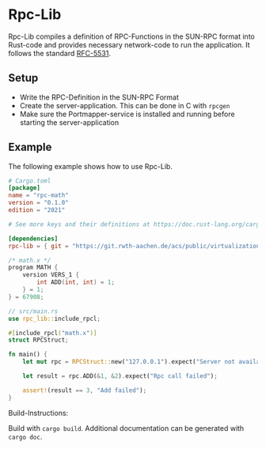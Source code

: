 # Rpc-Lib

Rpc-Lib compiles a definition of RPC-Functions in the SUN-RPC format into Rust-code and provides necessary network-code to run the application. It follows the standard [RFC-5531](https://datatracker.ietf.org/doc/html/rfc5531).

## Setup

* Write the RPC-Definition in the SUN-RPC Format
* Create the server-application. This can be done in C with `rpcgen`
* Make sure the Portmapper-service is installed and running before starting the server-application

## Example

The following example shows how to use Rpc-Lib.

```toml
# Cargo.toml
[package]
name = "rpc-math"
version = "0.1.0"
edition = "2021"

# See more keys and their definitions at https://doc.rust-lang.org/cargo/reference/manifest.html

[dependencies]
rpc-lib = { git = "https://git.rwth-aachen.de/acs/public/virtualization/rpc-lib/rpc-lib"}
```

```c
/* math.x */
program MATH {
    version VERS_1 {
        int ADD(int, int) = 1;
    } = 1;
} = 67908;
```

```rust
// src/main.rs
use rpc_lib::include_rpcl;

#[include_rpcl("math.x")]
struct RPCStruct;

fn main() {
    let mut rpc = RPCStruct::new("127.0.0.1").expect("Server not available");

    let result = rpc.ADD(&1, &2).expect("Rpc call failed");

    assert!(result == 3, "Add failed");
}
```

Build-Instructions:

Build with `cargo build`. Additional documentation can be generated with `cargo doc`.
